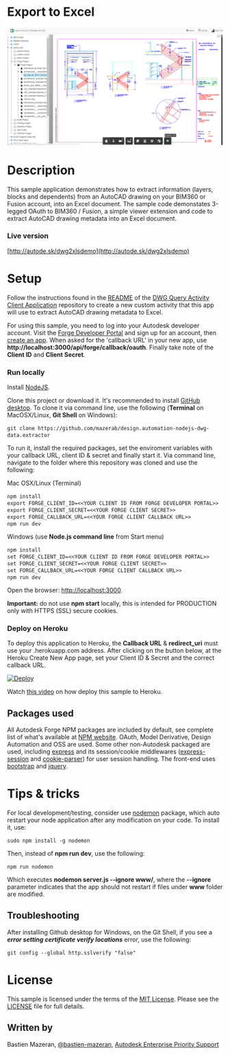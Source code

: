 # Export to Excel

![alt text](https://github.com/mazerab/design.automation-nodejs-dwg-data.extractor/blob/master/www/img/export2excel.png)

# Description

This sample application demonstrates how to extract information (layers, blocks and dependents) from an AutoCAD drawing on your BIM360 or Fusion account, into an Excel document.  The sample code demonstates 3-legged OAuth to BIM360 / Fusion, a simple viewer extension and code to extract AutoCAD drawing metadata into an Excel document.

### Live version

[http://autode.sk/dwg2xlsdemo](http://autode.sk/dwg2xlsdemo)

# Setup

Follow the instructions found in the [README](https://github.com/mazerab/design.automation-dwgquery-activity-clientapp/blob/master/README.md) of the [DWG Query Activity Client Application](https://github.com/mazerab/design.automation-dwgquery-activity-clientapp) repository to create a new custom activity that this app will use to extract AutoCAD drawing metadata to Excel.

For using this sample, you need to log into your Autodesk developer account. Visit the [Forge Developer Portal](https://developer.autodesk.com) and sign up for an account, then [create an app](https://developer.autodesk.com/myapps/create). When asked for the 'callback URL' in your new app, use **http://localhost:3000/api/forge/callback/oauth**. Finally take note of the **Client ID** and **Client Secret**.

### Run locally

Install [NodeJS](https://nodejs.org).

Clone this project or download it. It's recommended to install [GitHub desktop](https://desktop.github.com/). To clone it via command line, use the following (**Terminal** on MacOSX/Linux, **Git Shell** on Windows):

    git clone https://github.com/mazerab/design.automation-nodejs-dwg-data.extractor

To run it, install the required packages, set the enviroment variables with your callback URL, client ID & secret and finally start it. Via command line, navigate to the folder where this repository was cloned and use the following:

Mac OSX/Linux (Terminal)

    npm install
    export FORGE_CLIENT_ID=<<YOUR CLIENT ID FROM FORGE DEVELOPER PORTAL>>
    export FORGE_CLIENT_SECRET=<<YOUR FORGE CLIENT SECRET>>
    export FORGE_CALLBACK_URL=<<YOUR FORGE CLIENT CALLBACK URL>>
    npm run dev

Windows (use <b>Node.js command line</b> from Start menu)

    npm install
    set FORGE_CLIENT_ID=<<YOUR CLIENT ID FROM FORGE DEVELOPER PORTAL>>
    set FORGE_CLIENT_SECRET=<<YOUR FORGE CLIENT SECRET>>
    set FORGE_CALLBACK_URL=<<YOUR FORGE CLIENT CALLBACK URL>>
    npm run dev

Open the browser: [http://localhost:3000](http://localhost:3000).

**Important:** do not use **npm start** locally, this is intended for PRODUCTION only with HTTPS (SSL) secure cookies.

### Deploy on Heroku

To deploy this application to Heroku, the **Callback URL** & **redirect_uri** must use your .herokuapp.com address. After clicking on the button below, at the Heroku Create New App page, set your Client ID & Secret and the correct callback URL.

[![Deploy](https://www.herokucdn.com/deploy/button.svg)](https://heroku.com/deploy)

Watch [this video](https://www.youtube.com/watch?v=Oqa9O20Gj0c) on how deploy this sample to Heroku.

## Packages used

All Autodesk Forge NPM packages are included by default, see complete list of what's available at [NPM website](https://www.npmjs.com/browse/keyword/autodesk). OAuth, Model Derivative, Design Automation and OSS are used. Some other non-Autodesk packaged are used, including [express](https://www.npmjs.com/package/express) and its session/cookie middlewares ([express-session](https://www.npmjs.com/package/express-session) and [cookie-parser](https://www.npmjs.com/package/cookie-parser)) for user session handling. The front-end uses [bootstrap](https://www.npmjs.com/package/bootstrap) and [jquery](https://www.npmjs.com/package/jquery).

# Tips & tricks

For local development/testing, consider use [nodemon](https://www.npmjs.com/package/nodemon) package, which auto restart your node application after any modification on your code. To install it, use:

    sudo npm install -g nodemon

Then, instead of <b>npm run dev</b>, use the following:

    npm run nodemon

Which executes **nodemon server.js --ignore www/**, where the **--ignore** parameter indicates that the app should not restart if files under **www** folder are modified.

## Troubleshooting

After installing Github desktop for Windows, on the Git Shell, if you see a ***error setting certificate verify locations*** error, use the following:

    git config --global http.sslverify "false"

# License

This sample is licensed under the terms of the [MIT License](http://opensource.org/licenses/MIT).
Please see the [LICENSE](LICENSE) file for full details.

## Written by
Bastien Mazeran, [@bastien-mazeran](https://www.linkedin.com/in/bastien-mazeran-01200414/), [Autodesk Enterprise Priority Support](https://enterprisehub.autodesk.com/)
